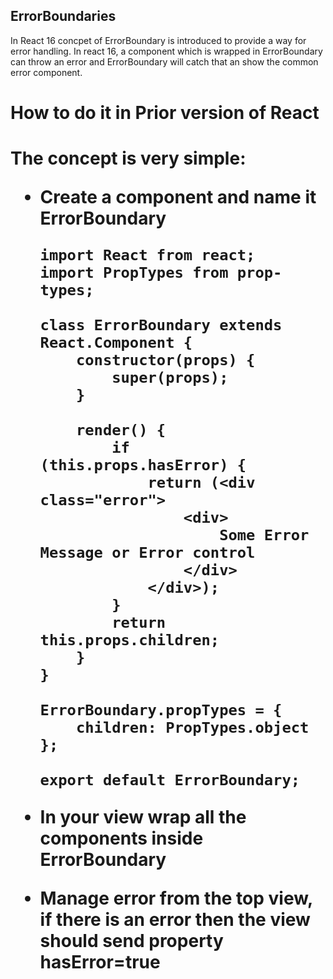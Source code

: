ErrorBoundaries
---------------

In React 16 concpet of ErrorBoundary is introduced to provide a way for error handling. In react 16, a component which is wrapped in ErrorBoundary can throw an error and ErrorBoundary will catch that an show the common error component.

<h1>How to do it in Prior version of React<h1>

The concept is very simple:
- Create a component and name it ErrorBoundary
  ```
  import React from react;
  import PropTypes from prop-types;

  class ErrorBoundary extends React.Component {
      constructor(props) {
          super(props);
      }

      render() {
          if (this.props.hasError) {
              return (<div class="error">
                  <div>
                      Some Error Message or Error control
                  </div>
              </div>);
          }
          return this.props.children;
      }
  }

  ErrorBoundary.propTypes = {
      children: PropTypes.object
  };

  export default ErrorBoundary;
  ```

- In your view wrap all the components inside ErrorBoundary
- Manage error from the top view, if there is an error then the view should send property hasError=true




